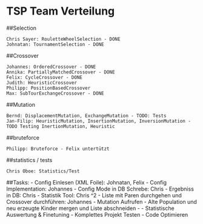 # TSP Team Verteilung

##Selection

    Chris Sayer: RouletteWheelSelection - DONE
    Johnatan: TournamentSelection - DONE

##Crossover

    Johannes: OrderedCrossover - DONE
    Annika: PartiallyMatchedCrossover - DONE
    Felix: CycleCrossover - DONE
    Judith: HeuristicCrossover
    Philipp: PositionBasedCrossover
    Max: SubTourExchangeCrossover - DONE

##Mutation

    Bernd: DisplacementMutation, ExchangeMutation - TODO: Tests
    Jan-Filip: HeuristicMutation, InsertionMutation, InversionMutation - TODO Testing InertionMutation, Heuristic

##bruteforce

    Philipp: Bruteforce - Felix untertützt

##statistics / tests

    Chris Oboe: Statistics/Test

##Tasks:
	- Config Einlesen (XML Foile): Johnatan, Felix
	- Config Implementation: Johannes
	- Config Mode in DB Schrebe: Chris
	- Ergebniss in DB: Chris
	- Statistik Tool: Chris ^2
	- Liste mit Paren durchgehen und Crossover durchführen: Johannes
	- Mutation Aufrufen
	- Alte Population und neu erzeugte Kinder mergen und Liste abschneiden
	- 
	- Statistische Auswertung & Finetuning
	- Komplettes Projekt Testen
	- Code Optimieren
	
